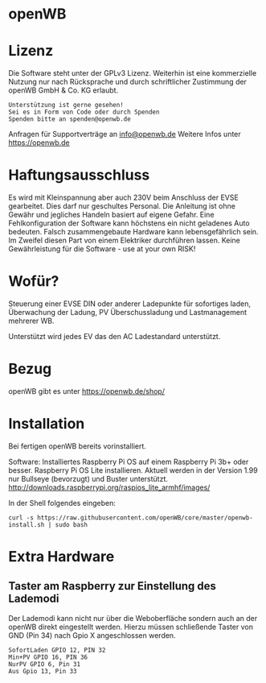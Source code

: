 # openWB

# Lizenz
Die Software steht unter der GPLv3 Lizenz. Weiterhin ist eine kommerzielle Nutzung nur nach Rücksprache und durch schriftlicher Zustimmung der openWB GmbH & Co. KG erlaubt.

	Unterstützung ist gerne gesehen!
	Sei es in Form von Code oder durch Spenden
	Spenden bitte an spenden@openwb.de

Anfragen für Supportverträge an info@openwb.de
Weitere Infos unter https://openwb.de

# Haftungsausschluss
Es wird mit Kleinspannung aber auch 230V beim Anschluss der EVSE gearbeitet. 
Dies darf nur geschultes Personal. Die Anleitung ist ohne Gewähr und jegliches Handeln basiert auf eigene Gefahr.
Eine Fehlkonfiguration der Software kann höchstens ein nicht geladenes Auto bedeuten.
Falsch zusammengebaute Hardware kann lebensgefährlich sein. Im Zweifel diesen Part von einem Elektriker durchführen lassen.
Keine Gewährleistung für die Software - use at your own RISK!

# Wofür?
Steuerung einer EVSE DIN oder anderer Ladepunkte für sofortiges laden, Überwachung der Ladung, PV Überschussladung und Lastmanagement mehrerer WB.

Unterstützt wird jedes EV das den AC Ladestandard unterstützt.

# Bezug
openWB gibt es unter https://openwb.de/shop/

# Installation

Bei fertigen openWB bereits vorinstalliert.

Software:
Installiertes Raspberry Pi OS auf einem Raspberry Pi 3b+ oder besser.
Raspberry Pi OS Lite installieren. Aktuell werden in der Version 1.99 nur Bullseye (bevorzugt) und Buster unterstützt.
http://downloads.raspberrypi.org/raspios_lite_armhf/images/

In der Shell folgendes eingeben:

	curl -s https://raw.githubusercontent.com/openWB/core/master/openwb-install.sh | sudo bash

# Extra Hardware

## Taster am Raspberry zur Einstellung des Lademodi

Der Lademodi kann nicht nur über die Weboberfläche sondern auch an der openWB direkt eingestellt werden.
Hierzu müssen schließende Taster von GND (Pin 34) nach Gpio X  angeschlossen werden.

	SofortLaden GPIO 12, PIN 32
	Min+PV GPIO 16, PIN 36
	NurPV GPIO 6, Pin 31
	Aus Gpio 13, Pin 33
